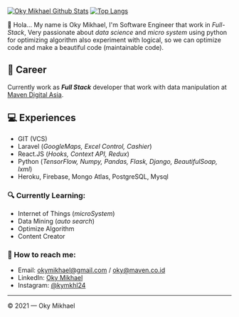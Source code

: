 [![Oky Mikhael Github Stats](https://github-readme-stats.vercel.app/api?username=okymikhael&count_private=true&theme=default&show_icons=true)](https://github.com/okymikhael)
[![Top Langs](https://github-readme-stats.vercel.app/api/top-langs/?username=okymikhael&layout=compact)](https://github.com/okymikhael)
<br>

👋 Hola... My name is Oky Mikhael, I'm Software Engineer that work in _Full-Stack_, Very passionate about _data science_ and _micro system_ using python for optimizing algorithm also experiment with logical, so we can optimize code and make a beautiful code (maintainable code). 

## 💼 Career

Currently work as **_Full Stack_** developer that work with data manipulation at [Maven Digital Asia](https://maven.co.id/about-us/our-team).

## 💻 Experiences

- GIT (VCS)
- Laravel (_GoogleMaps, Excel Control, Cashier_)
- React.JS (_Hooks, Context API, Redux_)
- Python (_TensorFlow, Numpy, Pandas, Flask, Django, BeautifulSoap, lxml_)
- Heroku, Firebase, Mongo Atlas, PostgreSQL, Mysql

### 🔍 Currently Learning:

- Internet of Things (_microSystem_)
- Data Mining (_auto search_)
- Optimize Algorithm
- Content Creator

### 🚀 How to reach me:

- Email: [okymikhael@gmail.com](okymikhael@gmail.com) / [oky@maven.co.id](oky@maven.co.id) 
- LinkedIn: [Oky Mikhael](https://www.linkedin.com/in/oky-mikhael/)
- Instagram: [@kymkhl24](https://www.instagram.com/kymkhl24/)

---

© 2021 — Oky Mikhael
